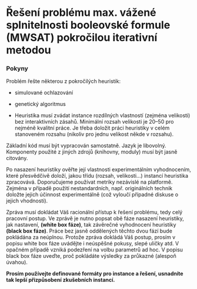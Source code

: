 # Řešení problému max. vážené splnitelnosti booleovské formule (MWSAT) pokročilou iterativní metodou

### Pokyny
Problém řešte některou z pokročilých heuristik:

* simulované ochlazování
* genetický algoritmus

* Heuristika musí zvádat instance rozdílných vlastností (zejména velikosti) bez interaktivních zásahů. Minimální rozsah velikosti je 20–50 pro nejméně kvalitní práce. Je třeba doložit práci heuristiky v celém stanoveném rozsahu (nikoliv pro jednu velikost někde v rozsahu).

Základní kód musí být vypracován samostatně. Jazyk je libovolný. Komponenty použité z jiných zdrojů (knihovny, moduly) musí být jasně citovány.

Po nasazení heuristiky ověřte její vlastnosti experimentálním vyhodnocením, které přesvědčivě doloží, jakou třídu (rozsah, velikosti…) instancí heuristika zpracovává. Doporučujeme používat metriky nezávislé na platformě. Zejména v případě použití nestandardních, např. originálních technik doložte jejich účinnost experimentálně (což vyloučí případné diskuse o jejich vhodnosti).

Zpráva musí dokládat Váš racionální přístup k řešení problému, tedy celý pracovní postup. Ve zprávě je nutno popsat obě fáze nasazení heuristiky, jak nastavení, **(white box fáze)**, tak závěrečné vyhodnocení heuristiky **(black box fáze)**. Práce bez jasně oddělených těchto dvou fází bude pokládána za neúplnou. Protože zpráva dokládá Váš postup, prosím v popisu white box fáze uvádějte i neúspěšné pokusy, slepé uličky atd. V opačném případě vzniká podezření na volbu parametrů ad hoc. V popisu black box fáze uveďte, proč pokládáte výsledky za průkazné (alespoň úvahou).

**Prosím používejte definované formáty pro instance a řešení, usnadníte tak lepší přizpůsobení zkušebních instancí.**

